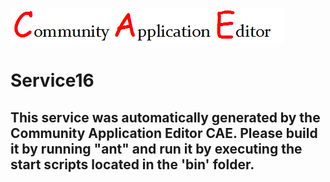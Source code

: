![CAE](https://github.com/PhilCAEOrg2/microservice-80/blob/master/img/logo.png)  

Service16
===================


This service was automatically generated by the Community Application Editor CAE. Please build it by running "ant" and run it by executing the start scripts located in the 'bin' folder.
---------------
